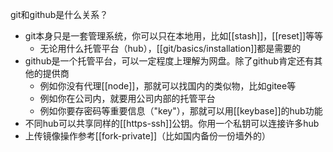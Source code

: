 git和github是什么关系？
- git本身只是一套管理系统，你可以只在本地用，比如[[stash]]，[[reset]]等等
  - 无论用什么托管平台（hub），[[git/basics/installation]]都是需要的
- github是一个托管平台，可以一定程度上理解为网盘。除了github肯定还有其他的提供商
  - 例如你没有代理[[node]]，那就可以找国内的类似物，比如gitee等
  - 例如你在公司内，就要用公司内部的托管平台
  - 例如你要存密码等重要信息（"key"），那就可以用[[keybase]]的hub功能
- 不同hub可以共享同样的[[https-ssh]]公钥。你用一个私钥可以连接许多hub
- 上传镜像操作参考[[fork-private]]（比如国内备份一份墙外的）